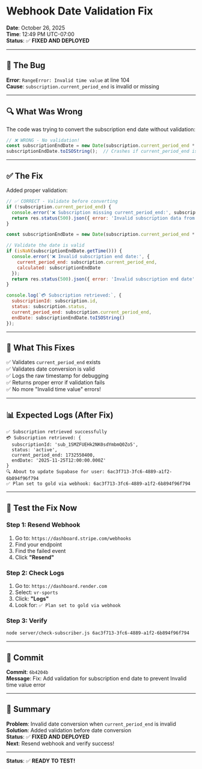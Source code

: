 # Webhook Date Validation Fix

**Date**: October 26, 2025  
**Time**: 12:49 PM UTC-07:00  
**Status**: ✅ **FIXED AND DEPLOYED**

---

## 🔴 The Bug

**Error**: `RangeError: Invalid time value` at line 104  
**Cause**: `subscription.current_period_end` is invalid or missing

---

## 🔍 What Was Wrong

The code was trying to convert the subscription end date without validation:
```javascript
// ❌ WRONG - No validation!
const subscriptionEndDate = new Date(subscription.current_period_end * 1000);
subscriptionEndDate.toISOString();  // Crashes if current_period_end is invalid
```

---

## ✅ The Fix

Added proper validation:
```javascript
// ✅ CORRECT - Validate before converting
if (!subscription.current_period_end) {
  console.error('❌ Subscription missing current_period_end:', subscription);
  return res.status(500).json({ error: 'Invalid subscription data from Stripe' });
}

const subscriptionEndDate = new Date(subscription.current_period_end * 1000);

// Validate the date is valid
if (isNaN(subscriptionEndDate.getTime())) {
  console.error('❌ Invalid subscription end date:', {
    current_period_end: subscription.current_period_end,
    calculated: subscriptionEndDate
  });
  return res.status(500).json({ error: 'Invalid subscription end date' });
}

console.log(`💳 Subscription retrieved:`, {
  subscriptionId: subscription.id,
  status: subscription.status,
  current_period_end: subscription.current_period_end,
  endDate: subscriptionEndDate.toISOString()
});
```

---

## 🎯 What This Fixes

✅ Validates `current_period_end` exists  
✅ Validates date conversion is valid  
✅ Logs the raw timestamp for debugging  
✅ Returns proper error if validation fails  
✅ No more "Invalid time value" errors!

---

## 📊 Expected Logs (After Fix)

```
✅ Subscription retrieved successfully
💳 Subscription retrieved: {
  subscriptionId: 'sub_1SMZFUEHk2NK0sdYmbmQ0Zo5',
  status: 'active',
  current_period_end: 1732550400,
  endDate: '2025-11-25T12:00:00.000Z'
}
🔍 About to update Supabase for user: 6ac3f713-3fc6-4889-a1f2-6b894f96f794
✅ Plan set to gold via webhook: 6ac3f713-3fc6-4889-a1f2-6b894f96f794
```

---

## 🧪 Test the Fix Now

### Step 1: Resend Webhook
1. Go to: `https://dashboard.stripe.com/webhooks`
2. Find your endpoint
3. Find the failed event
4. Click **"Resend"**

### Step 2: Check Logs
1. Go to: `https://dashboard.render.com`
2. Select: `vr-sports`
3. Click: **"Logs"**
4. Look for: `✅ Plan set to gold via webhook`

### Step 3: Verify
```bash
node server/check-subscriber.js 6ac3f713-3fc6-4889-a1f2-6b894f96f794
```

---

## 📝 Commit

**Commit**: `6b4204b`  
**Message**: Fix: Add validation for subscription end date to prevent Invalid time value error

---

## 🎉 Summary

**Problem**: Invalid date conversion when `current_period_end` is invalid  
**Solution**: Added validation before date conversion  
**Status**: ✅ **FIXED AND DEPLOYED**  
**Next**: Resend webhook and verify success!

---

**Status**: ✅ **READY TO TEST!**
